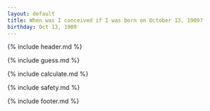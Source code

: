 ```yaml
---
layout: default
title: When was I conceived if I was born on October 13, 1909?
birthday: Oct 13, 1909
---
```


{% include header.md %}

{% include guess.md %}

{% include calculate.md %}

{% include safety.md %}

{% include footer.md %}



